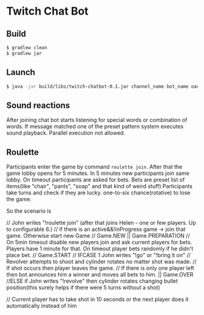 # Twitch Chat Bot

## Build

```bash
$ gradlew clean
$ gradlew jar
```

## Launch
```bash
$ java -jar build/libs/twitch-chatbot-0.1.jar channel_name bot_name oauth_token(without prefix oauth:)
```

## Sound reactions
After joining chat bot starts listening for special words or combination of words.
If message matched one of the preset pattern system executes sound playback. Parallel execution not allowed.

## Roulette

Participants enter the game by command `roulette join`. After that the game lobby opens for 5 minutes.
In 5 minutes new participants join same lobby. On timeout participants are asked for bets.
Bets are preset list of items(like "chair", "pants", "soap" and that kind of weird stuff)
Participants take turns and check if they are lucky. one-to-six chance(rotative) to lose the game.

So the scenario is


// John writes "!roulette join" (after that joins Helen - one or few players.  Up to configurable 6.)
// if  there is an active&&!inProgress game -> join that game. Otherwise start new Game // Game.NEW || Game.PREPARATION
// On 5min timeout disable new players join and ask current players for bets. Players have 1 minute for that. On timeout player bets randomly if he didn't place bet. // Game.START
// IFCASE 1 John writes "!go" or "!bring it on"
    // Revolver attempts to shoot and cylinder rotates no matter shot was made.
    // If shot occurs then player leaves the game.
    // If there is only one player left then bot announces him a winner and moves all bets to him. || Game.OVER
 //ELSE if John writes "!revolve" then cylinder rotates changing bullet position(this surely helps if there were 5 turns without a shot)

// Current player has to take shot in 10 seconds or the next player does it automatically instead of him